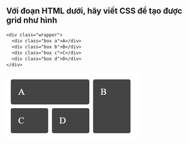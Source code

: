 ## Với đoạn HTML dưới, hãy viết CSS để tạo được grid như hình

```
<div class="wrapper">
  <div class="box a">A</div>
  <div class="box b">B</div>
  <div class="box c">C</div>
  <div class="box d">D</div>
</div>
```

![Page](012.png)